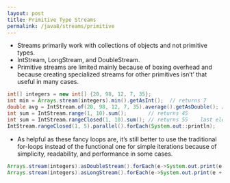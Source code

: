 ```yaml
---
layout: post
title: Primitive Type Streams
permalink: /java8/streams/primitive
---
```



* Streams primarily work with collections of objects and not primitive types.
* IntStream, LongStream, and DoubleStream.
* Primitive streams are limited mainly because of boxing overhead and because creating specialized streams for other primitives isn’t’ that useful in many cases.

```java
int[] integers = new int[] {20, 98, 12, 7, 35};
int min = Arrays.stream(integers).min().getAsInt();  // returns 7
double avg = IntStream.of(20, 98, 12, 7, 35).average().getAsDouble(); // returns 34.4
int sum = IntStream.range(1, 10).sum();       // returns 45
int sum = IntStream.rangeClosed(1, 10).sum(); // returns 55    last element included
IntStream.rangeClosed(1, 5).parallel().forEach(System.out::println);
```

* As helpful as these fancy loops are, it’s still better to use the traditional for-loops instead of the functional one for simple iterations because of simplicity, readability, and performance in some cases.

```java
Arrays.stream(integers).asDoubleStream().forEach(e->System.out.print(e + " "));
Arrays.stream(integers).asLongStream().forEach(e->System.out.print(e + " "));
```

